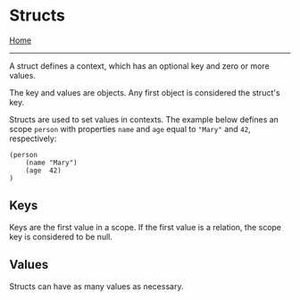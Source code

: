 # Structs

[Home](../README.md)

---

A struct defines a context, which has an optional key and zero or more values.

The key and values are objects. Any first object is considered the struct's key.

Structs are used to set values in contexts. The example below defines an scope `person` with properties `name` and `age` equal to `"Mary"` and `42`, respectively:

```
(person
    (name "Mary")
    (age  42)
)
```

## Keys

Keys are the first value in a scope.
If the first value is a relation, the scope key is considered to be null.


## Values

Structs can have as many values as necessary.

